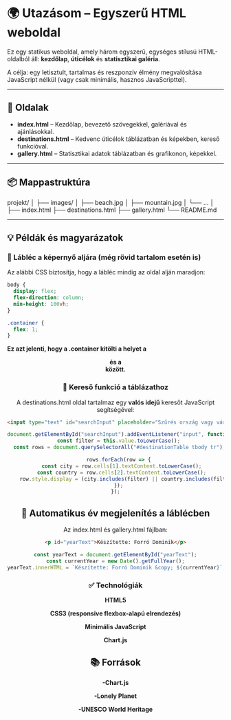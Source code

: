 # 🌍 Utazásom – Egyszerű HTML weboldal

Ez egy statikus weboldal, amely három egyszerű, egységes stílusú HTML-oldalból áll: **kezdőlap**, **úticélok** és **statisztikai galéria**.

A célja: egy letisztult, tartalmas és reszponzív élmény megvalósítása JavaScript nélkül (vagy csak minimális, hasznos JavaScripttel).

---

## 🔗 Oldalak

- **index.html** – Kezdőlap, bevezető szövegekkel, galériával és ajánlásokkal.
- **destinations.html** – Kedvenc úticélok táblázatban és képekben, kereső funkcióval.
- **gallery.html** – Statisztikai adatok táblázatban és grafikonon, képekkel.

---

## 📦 Mappastruktúra

projekt/
│
├── images/
│ ├── beach.jpg
│ ├── mountain.jpg
│ └── ...
│
├── index.html
├── destinations.html
├── gallery.html
└── README.md

---

## 💡 Példák és magyarázatok

### 📌 Lábléc a képernyő aljára (még rövid tartalom esetén is)

Az alábbi CSS biztosítja, hogy a lábléc mindig az oldal alján maradjon:

```css
body {
  display: flex;
  flex-direction: column;
  min-height: 100vh;
}

.container {
  flex: 1;
}
```
**Ez azt jelenti, hogy a .container kitölti a helyet a <header> és a <footer> között.**

### 🔎 Kereső funkció a táblázathoz
A destinations.html oldal tartalmaz egy **valós idejű** keresőt JavaScript segítségével:

```html
<input type="text" id="searchInput" placeholder="Szűrés ország vagy város alapján...">
```
```js
document.getElementById("searchInput").addEventListener("input", function () {
  const filter = this.value.toLowerCase();
  const rows = document.querySelectorAll("#destinationTable tbody tr");

  rows.forEach(row => {
    const city = row.cells[1].textContent.toLowerCase();
    const country = row.cells[2].textContent.toLowerCase();
    row.style.display = (city.includes(filter) || country.includes(filter)) ? "" : "none";
  });
});
```
## 📅 Automatikus év megjelenítés a láblécben
Az index.html és gallery.html fájlban:

```html
<p id="yearText">Készítette: Forró Dominik</p>
```
```js
const yearText = document.getElementById("yearText");
const currentYear = new Date().getFullYear();
yearText.innerHTML = `Készítette: Forró Dominik &copy; ${currentYear}`;
```

### ✅ Technológiák
**HTML5**

**CSS3 (responsive flexbox-alapú elrendezés)**

**Minimális JavaScript**

**Chart.js**

## 📚 Források
**-Chart.js**

**-Lonely Planet**

**-UNESCO World Heritage**
